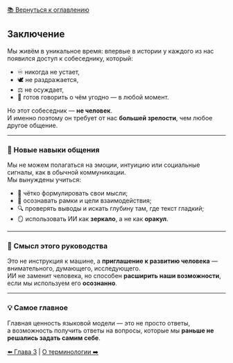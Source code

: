 [📚 Вернуться к оглавлению](../../README_ru.md)

## Заключение

Мы живём в уникальное время: впервые в истории у каждого из нас появился доступ к собеседнику, который:
- ♾ никогда не устает,  
- 🕊 не раздражается,  
- ⚖ не осуждает,  
- 💬 готов говорить о чём угодно — в любой момент.

Но этот собеседник — **не человек**.  
И именно поэтому он требует от нас **большей зрелости**, чем любое другое общение.

---

### 🧭 Новые навыки общения
Мы не можем полагаться на эмоции, интуицию или социальные сигналы, как в обычной коммуникации.  
Мы вынуждены учиться:
- 📝 чётко формулировать свои мысли;  
- 🎯 осознавать рамки и цели взаимодействия;  
- 🔍 проверять выводы и искать глубину там, где текст гладкий;  
- 🪞 использовать ИИ как **зеркало**, а не как **оракул**.

---

### 📖 Смысл этого руководства
Это не инструкция к машине, а **приглашение к развитию человека** — внимательного, думающего, исследующего.  
ИИ не заменит человека, но способен **расширить наши возможности**, если мы используем его **осознанно**.

---

### 💡 Самое главное
Главная ценность языковой модели — это не просто ответы,  
а возможность получить ответы на вопросы, которые мы **раньше не решались задать самим себе**.

[⬅️ Глава 3](chapter3.md)  |  [О терминологии ➡️](terminology.md)